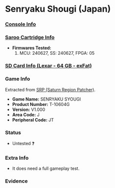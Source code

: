 # Senryaku Shougi (Japan)

### [Console Info](../../../../Info/Consoles/VA13/README.md)

### [Saroo Cartridge Info](../../../../Info/Cartridges/GuangzhouSanStarOnlineShop/1.6/README.md)

- <b>Firmwares Tested:</b>
  1. MCU: 240627, SS: 240627, FPGA: 05

### [SD Card Info (Lexar - 64 GB - exFat)](../../../../Info/SdCards/Lexar/64GB/exfat/README.md)

### Game Info

Extracted from [SRP (Saturn Region Patcher)](https://segaxtreme.net/resources/saturn-region-patcher.81/download).

- <b>Game Name:</b> SENRYAKU SYOUGI
- <b>Product Number:</b> T-10604G
- <b>Version:</b> V1.000
- <b>Area Code:</b> J
- <b>Peripheral Code:</b> JT

### Status

- Untested :question:

### Extra Info

- It does need a full gameplay test.

### Evidence

<!-- [![](https://img.youtube.com/vi/aRB4hv8FcpM/0.jpg)](https://www.youtube.com/watch?v=aRB4hv8FcpM) -->
